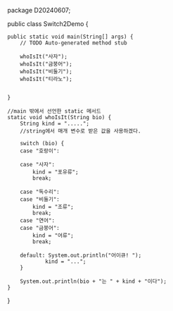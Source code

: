package D20240607;

public class Switch2Demo {

	public static void main(String[] args) {
		// TODO Auto-generated method stub
		
		whoIsIt("사자");
		whoIsIt("금붕어");
		whoIsIt("비둘기");
		whoIsIt("티라노");
	
		
	}
	
	//main 밖에서 선언한 static 메서드
	static void whoIsIt(String bio) {
		String kind = ".....";
		//string에서 매개 변수로 받은 값을 사용하겠다.
		
		switch (bio) {
		case "호랑이":
		
		case "사자":
			kind = "포유류";
			break;
			
		case "독수리":
		case "비둘기":
			kind = "조류";
			break;
		case "연어":
		case "금붕어":
			kind = "어류";
			break;
			
		default: System.out.println("어이큐! ");
				kind = "...";
		}
		
		System.out.println(bio + "는 " + kind + "이다");
	}

}
